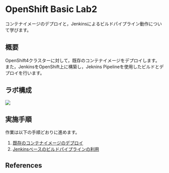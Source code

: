 # OpenShift Basic Lab2
コンテナイメージのデプロイと，Jenkinsによるビルドパイプライン動作について学びます。

## 概要

OpenShift4クラスターに対して，既存のコンテナイメージをデプロイします。  
また，JenkinsをOpenShift上に構築し，Jeknins Pipelineを使用したビルドとデプロイを行います。

## ラボ構成

![](images/XX)

## 実施手順
作業は以下の手順どおりに進めます。

1. [既存のコンテナイメージのデプロイ](1_ocp4-deploy-own-image.md)
2. [Jenkinsベースのビルドパイプラインの利用](2_ocp4-jenkins-pipeline.md)

## References
